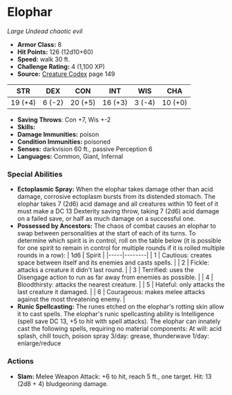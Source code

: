 # Elophar

*Large* *Undead* *chaotic evil*

- **Armor Class:** 8
- **Hit Points:** 126 (12d10+60)
- **Speed:** walk 30 ft.
- **Challenge Rating:** 4 (1,100 XP)
- **Source:** [Creature Codex](https://koboldpress.com/kpstore/product/creature-codex-for-5th-edition-dnd) page 149

| STR | DEX | CON | INT | WIS | CHA |
| --- | --- | --- | --- | --- | --- |
| 19 (+4) | 6 (-2) | 20 (+5) | 16 (+3) | 3 (-4) | 10 (+0) |

- **Saving Throws**: Con +7, Wis +-2
- **Skills:** 
- **Damage Immunities:** poison
- **Condition Immunities:** poisoned
- **Senses:** darkvision 60 ft., passive Perception 6
- **Languages:** Common, Giant, Infernal

### Special Abilities

- **Ectoplasmic Spray:** When the elophar takes damage other than acid damage, corrosive ectoplasm bursts from its distended stomach. The elophar takes 7 (2d6) acid damage and all creatures within 10 feet of it must make a DC 13 Dexterity saving throw, taking 7 (2d6) acid damage on a failed save, or half as much damage on a successful one.
- **Possessed by Ancestors:** The chaos of combat causes an elophar to swap between personalities at the start of each of its turns. To determine which spirit is in control, roll on the table below (it is possible for one spirit to remain in control for multiple rounds if it is rolled multiple rounds in a row):
| 1d6 | Spirit |
|-----|--------|
| 1 | Cautious: creates space between itself and its enemies and casts spells. |
| 2 | Fickle: attacks a creature it didn't last round. |
| 3 | Terrified: uses the Disengage action to run as far away from enemies as possible. |
| 4 | Bloodthirsty: attacks the nearest creature. |
| 5 | Hateful: only attacks the last creature it damaged. |
| 6 | Courageous: makes melee attacks against the most threatening enemy. |
- **Runic Spellcasting:** The runes etched on the elophar's rotting skin allow it to cast spells. The elophar's runic spellcasting ability is Intelligence (spell save DC 13, +5 to hit with spell attacks). The elophar can innately cast the following spells, requiring no material components:
At will: acid splash, chill touch, poison spray
3/day: grease, thunderwave
1/day: enlarge/reduce

### Actions

- **Slam:** Melee Weapon Attack: +6 to hit, reach 5 ft., one target. Hit: 13 (2d8 + 4) bludgeoning damage.


